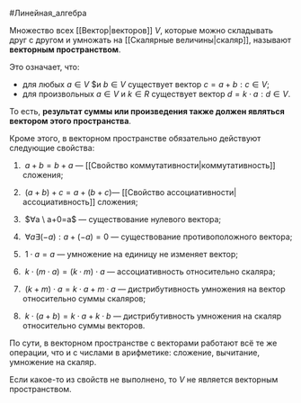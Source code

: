 
#Линейная_алгебра 

Множество всех [[Вектор|векторов]] $V$, которые можно складывать друг с другом и умножать на [[Скалярные величины|скаляр]], называют **векторным пространством**.

Это означает, что:

-   для любых $a∈V$ $и $b∈V$ существует вектор $c=a+b: c∈V$;
-   для произвольных $a∈V$ и $k∈R$ существует вектор $d=k⋅a: d∈V$.

То есть, **результат суммы или произведения также должен являться вектором этого пространства**.

Кроме этого, в векторном пространстве обязательно действуют следующие свойства:

1)  $a+b=b+a$ — [[Свойство коммутативности|коммутативность]] сложения;

2)  $(a+b)+c=a+(b+c)$— [[Свойство ассоциативности|ассоциативность]] сложения;

3)  $∀a \ a+0=a$ — существование нулевого вектора;

4)  $∀a  ∃(−a)​:  a+(−a)​=0$ — существование противоположного вектора;

5)  $1⋅a=a$ — умножение на единицу не изменяет вектор;

6)  $k⋅(m⋅a)=(k⋅m)⋅a$ — ассоциативность относительно скаляра;

7)  $(k+m)⋅a=k⋅a+m⋅a$ — дистрибутивность умножения на вектор относительно суммы скаляров;

8)  $k⋅(a+b)=k⋅a+k⋅b$ — дистрибутивность умножения на скаляр относительно суммы векторов.

По сути, в векторном пространстве с векторами работают всё те же операции, что и с числами в арифметике: сложение, вычитание, умножение на скаляр.

Если какое-то из свойств не выполнено, то $V$ не является векторным пространством.